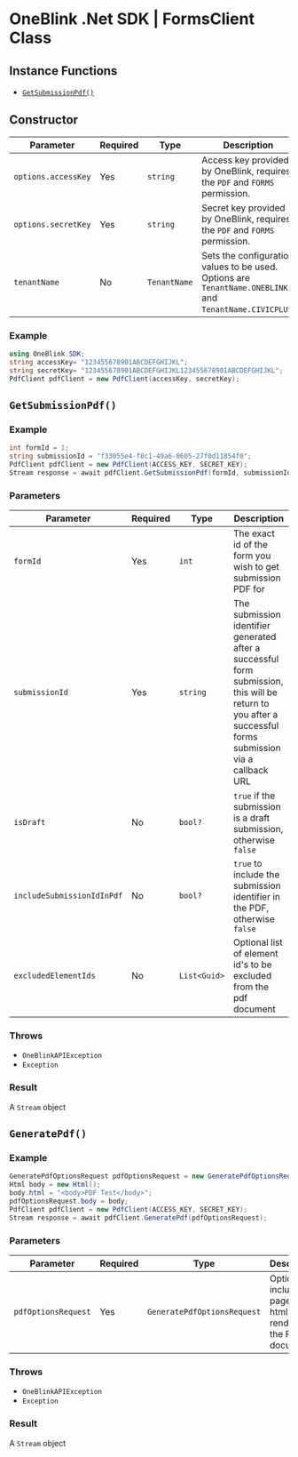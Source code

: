 # OneBlink .Net SDK | FormsClient Class

## Instance Functions

-   [`GetSubmissionPdf()`](#getSubmissionpdf)

## Constructor

| Parameter           | Required | Type         | Description                                                                                             | Default Value         |
| ------------------- | -------- | ------------ | ------------------------------------------------------------------------------------------------------- | --------------------- |
| `options.accessKey` | Yes      | `string`     | Access key provided by OneBlink, requires the `PDF` and `FORMS` permission.                             |                       |
| `options.secretKey` | Yes      | `string`     | Secret key provided by OneBlink, requires the `PDF` and `FORMS` permission.                             |                       |
| `tenantName`        | No       | `TenantName` | Sets the configuration values to be used. Options are `TenantName.ONEBLINK` and `TenantName.CIVICPLUS`. | `TenantName.ONEBLINK` |

### Example

```c#
using OneBlink.SDK;
string accessKey= "123455678901ABCDEFGHIJKL";
string secretKey= "123455678901ABCDEFGHIJKL123455678901ABCDEFGHIJKL";
PdfClient pdfClient = new PdfClient(accessKey, secretKey);
```

## `GetSubmissionPdf()`

### Example

```c#
int formId = 1;
string submissionId = "f33055e4-f8c1-49a6-8605-27f0d11854f0";
PdfClient pdfClient = new PdfClient(ACCESS_KEY, SECRET_KEY);
Stream response = await pdfClient.GetSubmissionPdf(formId, submissionId);
```

### Parameters

| Parameter                  | Required | Type         | Description                                                                                                                                               |
| -------------------------- | -------- | ------------ | --------------------------------------------------------------------------------------------------------------------------------------------------------- |
| `formId`                   | Yes      | `int`        | The exact id of the form you wish to get submission PDF for                                                                                               |
| `submissionId`             | Yes      | `string`     | The submission identifier generated after a successful form submission, this will be return to you after a successful forms submission via a callback URL |
| `isDraft`                  | No       | `bool?`      | `true` if the submission is a draft submission, otherwise `false`                                                                                         |
| `includeSubmissionIdInPdf` | No       | `bool?`      | `true` to include the submission identifier in the PDF, otherwise `false`                                                                                 |
| `excludedElementIds`       | No       | `List<Guid>` | Optional list of element id's to be excluded from the pdf document                                                                                        |

### Throws

-   `OneBlinkAPIException`
-   `Exception`

### Result

A `Stream` object

## `GeneratePdf()`

### Example

```c#
GeneratePdfOptionsRequest pdfOptionsRequest = new GeneratePdfOptionsRequest();
Html body = new Html();
body.html = "<body>PDF Test</body>";
pdfOptionsRequest.body = body;
PdfClient pdfClient = new PdfClient(ACCESS_KEY, SECRET_KEY);
Stream response = await pdfClient.GeneratePdf(pdfOptionsRequest);
```

### Parameters

| Parameter           | Required | Type                        | Description                                                      |
| ------------------- | -------- | --------------------------- | ---------------------------------------------------------------- |
| `pdfOptionsRequest` | Yes      | `GeneratePdfOptionsRequest` | Options include page and html to be rendered in the PDF document |

### Throws

-   `OneBlinkAPIException`
-   `Exception`

### Result

A `Stream` object
